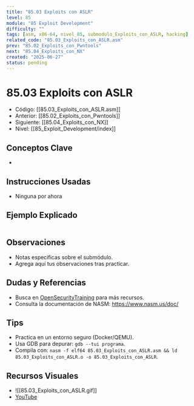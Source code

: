 ```yaml
---
title: "85.03 Exploits con ASLR"
level: 85
module: "85 Exploit Development"
difficulty: ""
tags: [asm, x86-64, nivel_85, submodulo_Exploits_con_ASLR, hacking]
related_code: "85.03_Exploits_con_ASLR.asm"
prev: "85.02_Exploits_con_Pwntools"
next: "85.04_Exploits_con_NX"
created: "2025-06-27"
status: pending
---
```


# 85.03 Exploits con ASLR

- Código: [[85.03_Exploits_con_ASLR.asm]]  
- Anterior: [[85.02_Exploits_con_Pwntools]]  
- Siguiente: [[85.04_Exploits_con_NX]]  
- Nivel: [[85_Exploit_Development/index]]  

## Conceptos Clave
- 

## Instrucciones Usadas
- Ninguna por ahora

## Ejemplo Explicado
```asm

```

## Observaciones
- Notas específicas sobre el submódulo.
- Agrega aquí tus observaciones tras practicar.

## Dudas y Referencias
- Busca en [OpenSecurityTraining](https://opensecuritytraining.info/) para más recursos.
- Consulta la documentación de NASM: https://www.nasm.us/doc/

## Tips
- Practica en un entorno seguro (Docker/QEMU).
- Usa GDB para depurar: `gdb --tui programa`.
- Compila con: `nasm -f elf64 85.03_Exploits_con_ASLR.asm && ld 85.03_Exploits_con_ASLR.o -o 85.03_Exploits_con_ASLR`.

## Recursos Visuales
- ![[85.03_Exploits_con_ASLR.gif]]  
- [YouTube](https://youtube.com/placeholder)
